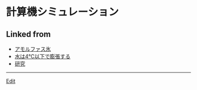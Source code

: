 # 計算機シミュレーション

## Linked from

* [アモルファス氷](アモルファス氷.md)
* [水は4℃以下で膨張する](水は4℃以下で膨張する.md)
* [研究](研究.md)


----
[Edit](https://github.com/vitroid/vitroid.github.io/edit/master/MD/計算機シミュレーション.md)
